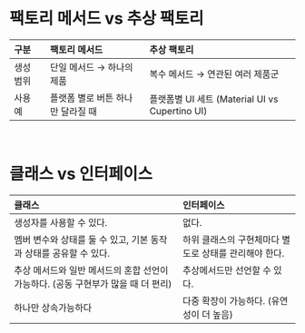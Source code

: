 # 팩토리 메서드 vs 추상 팩토리
| 구분 | 팩토리 메서드 | 추상 팩토리 |
| :--- | :--- | :--- |
| 생성 범위 | 단일 메서드 → 하나의 제품 | 복수 메서드 → 연관된 여러 제품군 |
| 사용 예 | 플랫폼 별로 버튼 하나만 달라질 때 | 플랫폼별 UI 세트 (Material UI vs Cupertino UI) |

<br>

# 클래스 vs 인터페이스
| 클래스 | 인터페이스 |
| :--- | :--- |
| 생성자를 사용할 수 있다. | 없다. |
| 멤버 변수와 상태를 둘 수 있고, 기본 동작과 상태를 공유할 수 있다. | 하위 클래스의 구현체마다 별도로 상태를 관리해야 한다. |
| 추상 메서드와 일반 메서드의 혼합 선언이 가능하다. (공동 구현부가 많을 때 더 편리) | 추상메서드만 선언할 수 있다. |
| 하나만 상속가능하다 | 다중 확장이 가능하다. (유연성이 더 높음) |



